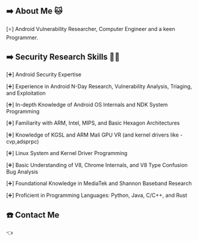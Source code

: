 ## ➡️ About Me 🐱

[⭐] Android Vulnerability Researcher, Computer Engineer and a keen Programmer.

## ➡️ Security Research Skills 🧠✨

[➕] Android Security Expertise

[➕] Experience in Android N-Day Research, Vulnerability Analysis, Triaging, and Exploitation

[➕] In-depth Knowledge of Android OS Internals and NDK System Programming

[➕] Familiarity with ARM, Intel, MIPS, and Basic Hexagon Architectures

[➕] Knowledge of KGSL and ARM Mali GPU VR (and kernel drivers like - cvp,adsprpc)

[➕] Linux System and Kernel Driver Programming

[➕] Basic Understanding of V8, Chrome Internals, and V8 Type Confusion Bug Analysis

[➕] Foundational Knowledge in MediaTek and Shannon Baseband Research

[➕] Proficient in Programming Languages: Python, Java, C/C++, and Rust

## ☎️ Contact Me

👈
